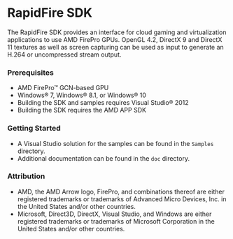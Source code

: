 # RapidFire SDK

The RapidFire SDK provides an interface for cloud gaming and virtualization applications to use AMD FirePro GPUs. OpenGL 4.2, DirectX 9 and DirectX 11 textures as well as screen capturing can be used as input to generate an H.264 or uncompressed stream output.

### Prerequisites
* AMD FirePro&trade; GCN-based GPU
* Windows&reg; 7, Windows&reg; 8.1, or Windows&reg; 10
* Building the SDK and samples requires Visual Studio&reg; 2012
* Building the SDK requires the AMD APP SDK

### Getting Started
* A Visual Studio solution for the samples can be found in the `Samples` directory.
* Additional documentation can be found in the `doc` directory.

### Attribution
* AMD, the AMD Arrow logo, FirePro, and combinations thereof are either registered trademarks or trademarks of Advanced Micro Devices, Inc. in the United States and/or other countries.
* Microsoft, Direct3D, DirectX, Visual Studio, and Windows are either registered trademarks or trademarks of Microsoft Corporation in the United States and/or other countries.